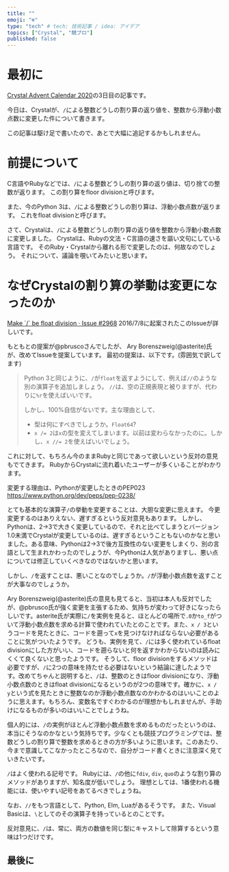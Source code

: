 ```yaml
---
title: ""
emoji: "❄️"
type: "tech" # tech: 技術記事 / idea: アイデア
topics: ["Crystal", "競プロ"]
published: false
---
```



# 最初に

[Crystal Advent Calendar 2020](https://qiita.com/advent-calendar/2020/crystal)の3日目の記事です。

今日は、Crystalが、`/`による整数どうしの割り算の返り値を、整数から浮動小数点数に変更した件について書きます。

この記事は駆け足で書いたので、あとで大幅に追記するかもしれません。

# 前提について

C言語やRubyなどでは、`/`による整数どうしの割り算の返り値は、切り捨ての整数が返ります。
この割り算をfloor divisionと呼びます。

また、今のPython 3は、`/`による整数どうしの割り算は、浮動小数点数が返ります。
これをfloat divisionと呼びます。

さて、Crystalは、`/`による整数どうしの割り算の返り値を整数から浮動小数点数に変更しました。
Crystalは、Rubyの文法・C言語の速さを謳い文句にしている言語です。
そのRuby・Crystalから離れる形で変更したのは、何故なのでしょう。
それについて、議論を覗いてみたいと思います。

# なぜCrystalの割り算の挙動は変更になったのか


[Make \`/\` be float division · Issue \#2968](https://github.com/crystal-lang/crystal/issues/2968)
2016/7/8に起案されたこのIssueが詳しいです。

もともとの提案が@pbruscoさんでしたが、
Ary Borenszweig(@asterite)氏が、改めてIssueを提案しています。
最初の提案は、以下です。(雰囲気で訳してます)

> Python 3と同じように、`/`が`float`を返すようにして、例えば`//`のような別の演算子を追加しましょう。
> `//`は、空の正規表現と被りますが、代わりに`%r`を使えばいいです。
>
> しかし、100%自信がないです。主な理由として、
> - 型は何にすべきでしょうか。`Float64`?
> - `x /= 2`は`x`の型を変えてしまいます。以前は変わらなかったのに。しかし、`x //= 2`を使えばいいでしょう。

これに対して、もちろん今のままRubyと同じであって欲しいという反対の意見もでてきます。
RubyからCrystalに流れ着いたユーザーが多くいることがわかります。

変更する理由は、Pythonが変更したときのPEP023
https://www.python.org/dev/peps/pep-0238/

とても基本的な演算子`/`の挙動を変更することは、大胆な変更に思えます。
今更変更するのはありえない、遅すぎるという反対意見もあります。
しかし、Pythonは、2->3で大きく変更しているので、それと比べてしまうとバージョン1.0未満でCrystalが変更しているのは、遅すぎるということもないのかなと思いました。ある意味、Pythonは2->3で後方互換性のない変更をしまくり、別の言語として生まれかわったのでしょうが、今Pythonは人気がありますし、悪い点については修正していくべきなのではないかと思います。

しかし、`/`を返すことは、悪いことなのでしょうか。`/`が浮動小数点数を返すことが大事なのでしょうか。

Ary Borenszweig(@asterite)氏の意見も見てると、当初は本人も反対でしたが、@pbrusco氏が強く変更を主張するため、気持ちが変わって好きになったらしいです。asterite氏が実際に`/`を実例を見ると、ほとんどの場所で`.0`か`to_f`がついて浮動小数点数を求める計算で使われていたとのことです。また、`x / 3`というコードを見たときに、コードを遡って`x`を見つけなければならない必要があることに気がついたようです。
どうも、実例を見て、`/`には多く使われているfloat divisionにした方がいい、コードを遡らないと何を返すかわからないのは読みにくくて良くないと思ったようです。
そうして、floor divisionをするメソッドは必要ですが、`/`に2つの意味を持たせる必要はないという結論に達したようです。改めてちゃんと説明すると、`/`は、整数のときはfloor divisionになり、浮動小数点数のときはfloat divisionになるというのが2つの意味です。確かに、`x / y`という式を見たときに整数なのか浮動小数点数なのかわかるのはいいことのように思えます。もちろん、変数名ですぐわかるのが理想かもしれませんが、手助けになるものが多いのはいいことでしょうね。

個人的には、`/`の実例がほとんど浮動小数点数を求めるものだったというのは、本当にそうなのかなという気持ちです。少なくとも競技プログラミングでは、整数どうしの割り算で整数を求めるときの方が多いように思います。このあたり、今まで意識してこなかったところなので、自分がコード書くときに注意深く見ていきたいです。

`/`はよく使われる記号です。
Rubyには、`/`の他に`fdiv`, `div`, `quo`のような割り算のメソッドがありますが、知名度が低いでしょう。
理想としては、1番使われる機能には、使いやすい記号をあてるべきでしょうね。

なお、`//`をもつ言語として、Python, Elm, Luaがあるそうです。
また、Visual Basicは、`\`としてのその演算子を持っているとのことです。

反対意見に、`/`は、常に、両方の数値を同じ型にキャストして除算するという意味は1つだけです。

## 最後に
